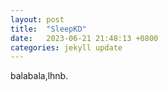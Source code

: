 ```yaml
---
layout: post
title:  "SleepKD"
date:   2023-06-21 21:48:13 +0800
categories: jekyll update
---
```



balabala,lhnb.
